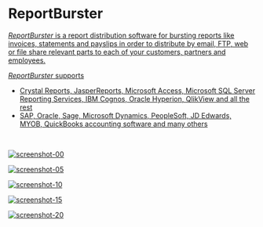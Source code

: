 # ReportBurster

<em><a href="https://www.reportburster.org" target="_blank">ReportBurster</em> is a report distribution software for bursting reports like invoices, statements and payslips in order to distribute by email, FTP, web or file share relevant parts to each of your customers, partners and employees.

<em>ReportBurster</em> supports

<ul>
<li>Crystal Reports, JasperReports, Microsoft Access, Microsoft SQL Server Reporting Services, IBM Cognos, Oracle Hyperion, QlikView and all the rest
</li>
<li>SAP, Oracle, Sage, Microsoft Dynamics, PeopleSoft, JD Edwards, MYOB, QuickBooks accounting software and many others
</li>
</ul>
<br/>

![screenshot-00](https://github.com/flowkraft/reportburster/assets/8201251/02957c82-e026-4c91-af60-b34da6022174)

![screenshot-05](https://github.com/flowkraft/reportburster/assets/8201251/c1689eac-7611-4461-916b-c52ddd4b0e70)

![screenshot-10](https://github.com/flowkraft/reportburster/assets/8201251/dcdd3282-8c1a-4463-a4dd-18808105fd84)

![screenshot-15](https://github.com/flowkraft/reportburster/assets/8201251/882d9b6b-321b-45ea-8724-f0d9f1715969)

![screenshot-20](https://github.com/flowkraft/reportburster/assets/8201251/e48676f0-512b-4164-b541-0307d0e043cd)

